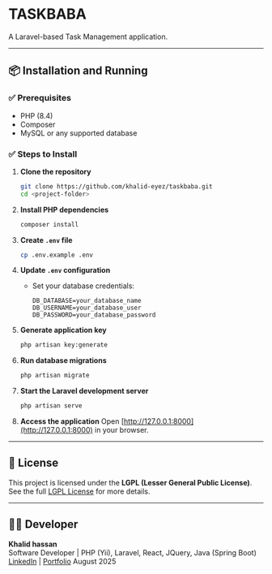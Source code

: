 # TASKBABA

A Laravel-based Task Management application.

---

## 📦 Installation and Running

### ✅ Prerequisites
- PHP (8.4)  
- Composer  
- MySQL or any supported database  

### ✅ Steps to Install

1. **Clone the repository**
   ```bash
   git clone https://github.com/khalid-eyez/taskbaba.git 
   cd <project-folder>
   ```

2. **Install PHP dependencies**
   ```bash
   composer install
   ```

3. **Create `.env` file**
   ```bash
   cp .env.example .env
   ```

4. **Update `.env` configuration**
   - Set your database credentials:
     ```
     DB_DATABASE=your_database_name
     DB_USERNAME=your_database_user
     DB_PASSWORD=your_database_password
     ```

5. **Generate application key**
   ```bash
   php artisan key:generate
   ```

6. **Run database migrations**
   ```bash
   php artisan migrate
   ```
7. **Start the Laravel development server**
   ```bash
   php artisan serve
   ```

8. **Access the application**
    Open [http://127.0.0.1:8000](http://127.0.0.1:8000) in your browser.

---

## 📜 License

This project is licensed under the **LGPL (Lesser General Public License)**.  
See the full [LGPL License](https://www.gnu.org/licenses/lgpl-3.0.html) for more details.

---

## 👨‍💻 Developer

**Khalid hassan**  
Software Developer | PHP (Yii), Laravel, React, JQuery, Java (Spring Boot)  
[LinkedIn](linkedin.com/in/khalidi-hassan-64a4a1189) | [Portfolio](https://khalid-eyez.github.io/)
August 2025

